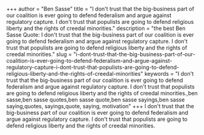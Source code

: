 +++
author = "Ben Sasse"
title = "I don't trust that the big-business part of our coalition is ever going to defend federalism and argue against regulatory capture. I don't trust that populists are going to defend religious liberty and the rights of creedal minorities."
description = "the best Ben Sasse Quote: I don't trust that the big-business part of our coalition is ever going to defend federalism and argue against regulatory capture. I don't trust that populists are going to defend religious liberty and the rights of creedal minorities."
slug = "i-dont-trust-that-the-big-business-part-of-our-coalition-is-ever-going-to-defend-federalism-and-argue-against-regulatory-capture-i-dont-trust-that-populists-are-going-to-defend-religious-liberty-and-the-rights-of-creedal-minorities"
keywords = "I don't trust that the big-business part of our coalition is ever going to defend federalism and argue against regulatory capture. I don't trust that populists are going to defend religious liberty and the rights of creedal minorities.,ben sasse,ben sasse quotes,ben sasse quote,ben sasse sayings,ben sasse saying,quotes, sayings,quote, saying, motivation"
+++
I don't trust that the big-business part of our coalition is ever going to defend federalism and argue against regulatory capture. I don't trust that populists are going to defend religious liberty and the rights of creedal minorities.
